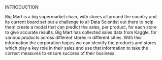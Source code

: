 INTRODUCTION

Big Mart is a big supermarket chain, with stores all around the country and its current
board set out a challenge to all Data Scientist out there to help them create a model that
can predict the sales, per product, for each store to give accurate results. Big Mart has
collected sales data from Kaggle, for various products across different stores in different
cities. With this information the corporation hopes we can identify the products and
stores which play a key role in their sales and use that information to take the correct
measures to ensure success of their business.
